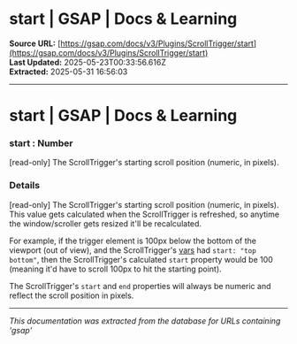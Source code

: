 # start | GSAP | Docs & Learning

**Source URL:** [https://gsap.com/docs/v3/Plugins/ScrollTrigger/start](https://gsap.com/docs/v3/Plugins/ScrollTrigger/start)  
**Last Updated:** 2025-05-23T00:33:56.616Z  
**Extracted:** 2025-05-31 16:56:03

---

# start | GSAP | Docs & Learning

### start : Number

\[read-only\] The ScrollTrigger's starting scroll position (numeric, in pixels).

### Details[​](#details "Direct link to Details")

\[read-only\] The ScrollTrigger's starting scroll position (numeric, in pixels). This value gets calculated when the ScrollTrigger is refreshed, so anytime the window/scroller gets resized it'll be recalculated.

For example, if the trigger element is 100px below the bottom of the viewport (out of view), and the ScrollTrigger's [vars](https://gsap.com/docs/v3/Plugins/ScrollTrigger/vars) had `start: "top bottom"`, then the ScrollTrigger's calculated `start` property would be 100 (meaning it'd have to scroll 100px to hit the starting point).

The ScrollTrigger's `start` and `end` properties will always be numeric and reflect the scroll position in pixels.

---

*This documentation was extracted from the database for URLs containing 'gsap'*
